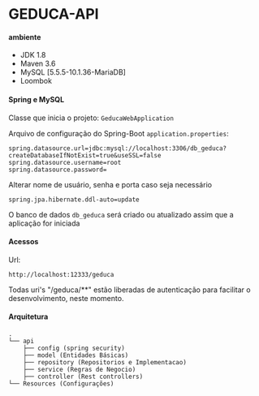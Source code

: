# GEDUCA-API


#### ambiente

- JDK 1.8
- Maven 3.6
- MySQL [5.5.5-10.1.36-MariaDB]
- Loombok

#### Spring e MySQL

Classe que inicia o projeto: `GeducaWebApplication`

Arquivo de configuração do Spring-Boot `application.properties`:
```
spring.datasource.url=jdbc:mysql://localhost:3306/db_geduca?createDatabaseIfNotExist=true&useSSL=false
spring.datasource.username=root
spring.datasource.password=
```
Alterar nome de usuário, senha e porta caso seja necessário

```
spring.jpa.hibernate.ddl-auto=update
```
O banco de dados `db_geduca` será criado ou atualizado assim que a aplicação for iniciada

#### Acessos 

Url: 
```
http://localhost:12333/geduca
```

Todas uri's "/geduca/**" estão liberadas de autenticação para facilitar o desenvolvimento, neste momento.

#### Arquitetura

```
.
└── api
    ├── config (spring security)
    ├── model (Entidades Básicas)
    ├── repository (Repositorios e Implementacao)
    ├── service (Regras de Negocio)
    ├── controller (Rest controllers)
└── Resources (Configurações)
```
  

